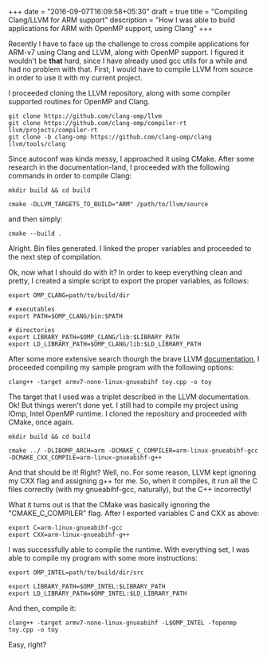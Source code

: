 +++
date = "2016-09-07T16:09:58+05:30"
draft = true
title = "Compiling Clang/LLVM for ARM support"
description = "How I was able to build applications for ARM with OpenMP support, using Clang"
+++

Recently I have to face up the challenge to cross compile applications for ARM-v7 using Clang and LLVM, along with OpenMP support.
I figured it wouldn't be **that** hard, since I have already used gcc utils for a while and had no problem with that. First, I would have to compile LLVM from source in order to use it with my current project.

I proceeded cloning the LLVM repository, along with some compiler supported routines for OpenMP and Clang.

    git clone https://github.com/clang-omp/llvm
    git clone https://github.com/clang-omp/compiler-rt llvm/projects/compiler-rt
    git clone -b clang-omp https://github.com/clang-omp/clang llvm/tools/clang

Since autoconf was kinda messy, I approached it using CMake. After some research in the documentation-land, I proceeded with the following commands in order to compile Clang:

    mkdir build && cd build

    cmake -DLLVM_TARGETS_TO_BUILD="ARM" /path/to/llvm/source

and then simply:

    cmake --build .

Alright. Bin files generated. I linked the proper variables and proceeded to the next step of compilation.

Ok, now what I should do with it? In order to keep everything clean and pretty, I created a simple script to export the proper variables, as follows:

    export OMP_CLANG=path/to/build/dir

    # executables
    export PATH=$OMP_CLANG/bin:$PATH

    # directories
    export LIBRARY_PATH=$OMP_CLANG/lib:$LIBRARY_PATH
    export LD_LIBRARY_PATH=$OMP_CLANG/lib:$LD_LIBRARY_PATH

After some more extensive search thourgh the brave LLVM [documentation], I proceeded compiling my sample program with the following options:

    clang++ -target armv7-none-linux-gnueabihf toy.cpp -o toy

The target that I used was a triplet described in the LLVM documentation. Ok! But things weren't done yet. I still had to compile my project using IOmp, Intel OpenMP runtime. I cloned the repository and proceeded with CMake, once again.

    mkdir build && cd build

    cmake ../ -DLIBOMP_ARCH=arm -DCMAKE_C_COMPILER=arm-linux-gnueabihf-gcc -DCMAKE_CXX_COMPILE=arm-linux-gnueabihf-g++

And that should be it! Right? Well, no. For some reason, LLVM kept ignoring my CXX flag and assigning g++ for me. So, when it compiles, it run all the C files correctly (with my gnueabihf-gcc, naturally), but the C++ incorrectly!
    
What it turns out is that the CMake was basically ignoring the "CMAKE_C_COMPILER" flag. After I exported variables C and CXX as above:

    export C=arm-linux-gnueabihf-gcc
    export CXX=arm-linux-gnueabihf-g++

I was successfully able to compile the runtime. With everything set, I was able to compile my program with some more instructions:
    
    export OMP_INTEL=path/to/build/dir/src

    export LIBRARY_PATH=$OMP_INTEL:$LIBRARY_PATH
    export LD_LIBRARY_PATH=$OMP_INTEL:$LD_LIBRARY_PATH

And then, compile it:

    clang++ -target armv7-none-linux-gnueabihf -L$OMP_INTEL -fopenmp toy.cpp -o toy

Easy, right?

[documentation]: http://llvm.org/docs/

